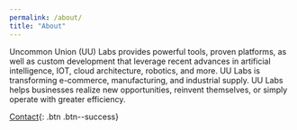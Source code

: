 ```yaml
---
permalink: /about/
title: "About"
---
```


Uncommon Union (UU) Labs provides powerful tools, proven platforms, as well as custom development that leverage recent advances in artificial intelligence, IOT, cloud architecture, robotics, and more. UU Labs is transforming e-commerce, manufacturing, and industrial supply. UU Labs helps businesses realize new opportunities, reinvent themselves, or simply operate with greater efficiency.

[Contact](mailto:hello@uulabs.io){: .btn .btn--success}
